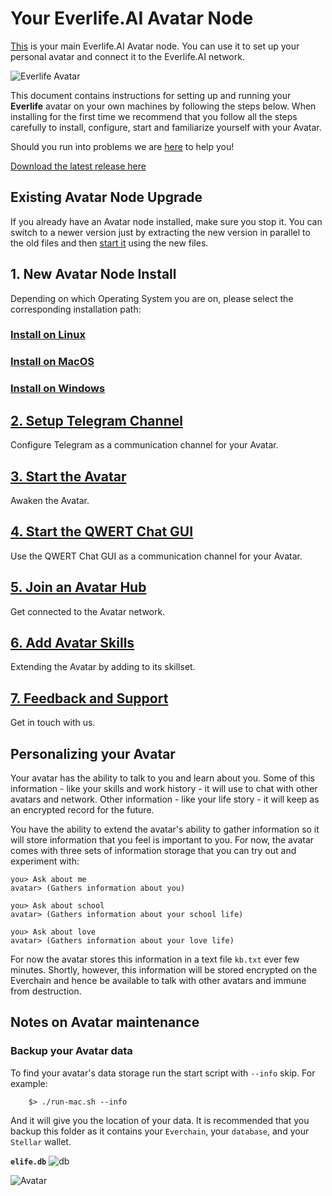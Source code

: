# Your Everlife.AI Avatar Node

[This](https://github.com/everlifeai/everlife-node-releases/releases) is your main Everlife.AI Avatar node. You can use it to set up your
personal avatar and connect it to the Everlife.AI network.

![Everlife Avatar](avatar_600x600.png)

This document contains instructions for setting up and running your
**Everlife** avatar on your own machines by following the steps below. When installing for the first time we recommend that you follow all the steps carefully to install, configure, start and familiarize yourself with your Avatar.

Should you run into problems we are [here](docs/9_Feedback.md) to help you!

[Download the latest release here](https://github.com/everlifeai/everlife-node-releases/releases)

## Existing Avatar Node Upgrade

If you already have an Avatar node installed, make sure you stop it. You can switch to a newer version just by extracting the new version in parallel to the old files and then [start it](docs/130_Start_Avatar.md) using the new files.


## 1. New Avatar Node Install

Depending on which Operating System you are on, please select the corresponding installation path:

### [Install on Linux](docs/100_Install_Linux.md)

### [Install on MacOS](docs/110_Install_MacOS.md)

### [Install on Windows](docs/120_Install_Windows.md)



## [2. Setup Telegram Channel](docs/130_Setup_Telegram.md)

Configure Telegram as a communication channel for your Avatar.

## [3. Start the Avatar](docs/200_Start_Avatar.md)

Awaken the Avatar.

## [4. Start the QWERT Chat GUI](docs/210_Starting_Chat_GUI.md)

Use the QWERT Chat GUI as a communication channel for your Avatar.

## [5. Join an Avatar Hub](docs/220_Join_Hub.md)

Get connected to the Avatar network.

## [6. Add Avatar Skills](docs/230_Add_Skills.md)

Extending the Avatar by adding to its skillset.

## [7. Feedback and Support](docs/900_Feedback.md)

Get in touch with us.

## Personalizing your Avatar

Your avatar has the ability to talk to you and learn about you. Some of
this information - like your skills and work history - it will use to chat
with other avatars and network. Other information - like your life story -
it will keep as an encrypted record for the future.

You have the ability to extend the avatar's ability to gather
information so it will store information that you feel is important to
you. For now, the avatar comes with three sets of information storage
that you can try out and experiment with:

    you> Ask about me
    avatar> (Gathers information about you)

    you> Ask about school
    avatar> (Gathers information about your school life)

    you> Ask about love
    avatar> (Gathers information about your love life)

For now the avatar stores this information in a text file `kb.txt` ever
few minutes. Shortly, however, this information will be stored encrypted
on the Everchain and hence be available to talk with other avatars and
immune from destruction.


## Notes on Avatar maintenance

### Backup your Avatar data

To find your avatar's data storage run the start script with `--info`
skip. For example:

        $> ./run-mac.sh --info

And it will give you the location of your data.  It is recommended that
you backup this folder as it contains your `Everchain`, your `database`,
and your `Stellar` wallet.

**`elife.db`** ![db](db.png)

![Avatar](avatar_256x256.png)


